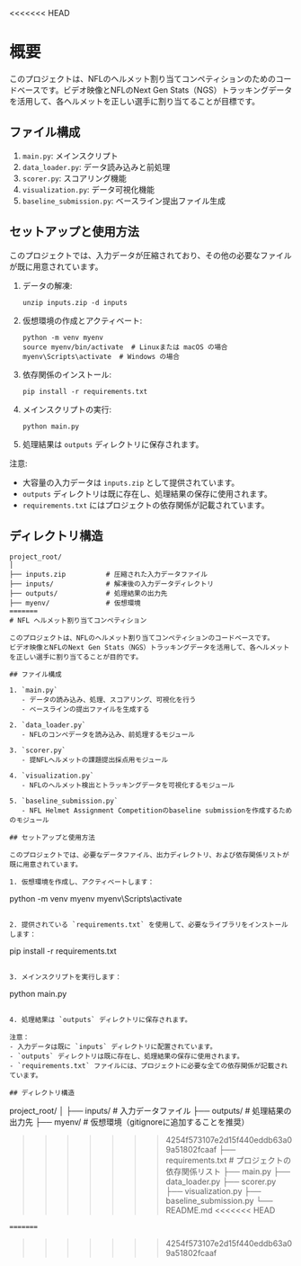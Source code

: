 <<<<<<< HEAD
# 概要
このプロジェクトは、NFLのヘルメット割り当てコンペティションのためのコードベースです。ビデオ映像とNFLのNext Gen Stats（NGS）トラッキングデータを活用して、各ヘルメットを正しい選手に割り当てることが目標です。

## ファイル構成

1. `main.py`: メインスクリプト
2. `data_loader.py`: データ読み込みと前処理
3. `scorer.py`: スコアリング機能
4. `visualization.py`: データ可視化機能
5. `baseline_submission.py`: ベースライン提出ファイル生成

## セットアップと使用方法

このプロジェクトでは、入力データが圧縮されており、その他の必要なファイルが既に用意されています。

1. データの解凍:
   ```
   unzip inputs.zip -d inputs
   ```

2. 仮想環境の作成とアクティベート:
   ```
   python -m venv myenv
   source myenv/bin/activate  # Linuxまたは macOS の場合
   myenv\Scripts\activate  # Windows の場合
   ```

3. 依存関係のインストール:
   ```
   pip install -r requirements.txt
   ```

4. メインスクリプトの実行:
   ```
   python main.py
   ```

5. 処理結果は `outputs` ディレクトリに保存されます。

注意:
- 大容量の入力データは `inputs.zip` として提供されています。
- `outputs` ディレクトリは既に存在し、処理結果の保存に使用されます。
- `requirements.txt` にはプロジェクトの依存関係が記載されています。

## ディレクトリ構造

```
project_root/
│
├── inputs.zip          # 圧縮された入力データファイル
├── inputs/             # 解凍後の入力データディレクトリ
├── outputs/            # 処理結果の出力先
├── myenv/              # 仮想環境
=======
# NFL ヘルメット割り当てコンペティション

このプロジェクトは、NFLのヘルメット割り当てコンペティションのコードベースです。
ビデオ映像とNFLのNext Gen Stats（NGS）トラッキングデータを活用して、各ヘルメットを正しい選手に割り当てることが目的です。

## ファイル構成

1. `main.py`
   - データの読み込み、処理、スコアリング、可視化を行う
   - ベースラインの提出ファイルを生成する

2. `data_loader.py`
   - NFLのコンペデータを読み込み、前処理するモジュール

3. `scorer.py`
   - 提NFLヘルメットの課題提出採点用モジュール

4. `visualization.py`
   - NFLのヘルメット検出とトラッキングデータを可視化するモジュール

5. `baseline_submission.py`
   - NFL Helmet Assignment Competitionのbaseline submissionを作成するためのモジュール

## セットアップと使用方法

このプロジェクトでは、必要なデータファイル、出力ディレクトリ、および依存関係リストが既に用意されています。

1. 仮想環境を作成し、アクティベートします：
   ```
   python -m venv myenv
   myenv\Scripts\activate
   ```

2. 提供されている `requirements.txt` を使用して、必要なライブラリをインストールします：
   ```
   pip install -r requirements.txt
   ```

3. メインスクリプトを実行します：
   ```
   python main.py
   ```

4. 処理結果は `outputs` ディレクトリに保存されます。

注意：
- 入力データは既に `inputs` ディレクトリに配置されています。
- `outputs` ディレクトリは既に存在し、処理結果の保存に使用されます。
- `requirements.txt` ファイルには、プロジェクトに必要な全ての依存関係が記載されています。

## ディレクトリ構造

```
project_root/
│
├── inputs/             # 入力データファイル
├── outputs/            # 処理結果の出力先
├── myenv/              # 仮想環境（gitignoreに追加することを推奨）
>>>>>>> 4254f573107e2d15f440eddb63a09a51802fcaaf
├── requirements.txt    # プロジェクトの依存関係リスト
├── main.py
├── data_loader.py
├── scorer.py
├── visualization.py
├── baseline_submission.py
└── README.md
<<<<<<< HEAD
```
=======
```
>>>>>>> 4254f573107e2d15f440eddb63a09a51802fcaaf
